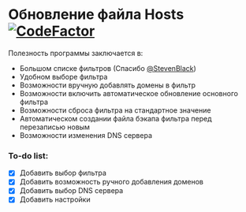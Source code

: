 # Обновление файла Hosts [![CodeFactor](https://www.codefactor.io/repository/github/authfailed/update-your-hosts/badge/master)](https://www.codefactor.io/repository/github/authfailed/update-your-hosts/overview/master)
Полезность программы заключается в:
- Большом списке фильтров (Спасибо [@StevenBlack](https://github.com/stevenblack))
- Удобном выборе фильтра 
- Возможности вручную добавлять домены в фильтр
- Возможности включить автоматическое обновление основного фильтра
- Возможности сброса фильтра на стандартное значение
- Автоматическом создании файла бэкапа фильтра перед перезаписью новым
- Возможности изменения DNS сервера

### To-do list:
- [x] Добавить выбор фильтра
- [x] Добавить возможность ручного добавления доменов
- [x] Добавить выбор DNS сервера
- [x] Добавить настройки
